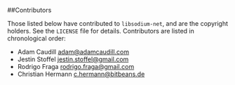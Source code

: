 ##Contributors

Those listed below have contributed to `libsodium-net`, and are the copyright holders. See the `LICENSE` file for details. Contributors are listed in chronological order:

 * Adam Caudill <adam@adamcaudill.com>
 * Jestin Stoffel <jestin.stoffel@gmail.com>
 * Rodrigo Fraga <rodrigo.fraga@gmail.com>
 * Christian Hermann <c.hermann@bitbeans.de>
